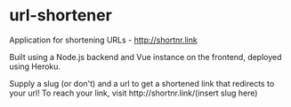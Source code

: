 # url-shortener
Application for shortening URLs - http://shortnr.link

Built using a Node.js backend and Vue instance on the frontend, deployed using Heroku.

Supply a slug (or don't) and a url to get a shortened link that redirects to your url!
To reach your link, visit http:<span>//shortnr.link/(insert slug here)

